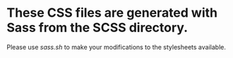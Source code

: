 # These CSS files are generated with Sass from the SCSS directory.
Please use *sass.sh* to make your modifications to the stylesheets available.